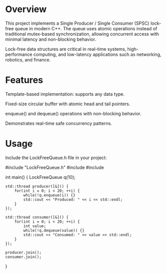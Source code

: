 # Overview

This project implements a Single Producer / Single Consumer (SPSC) lock-free queue in modern C++.
The queue uses atomic operations instead of traditional mutex-based synchronization, allowing concurrent access with minimal latency and non-blocking behavior.

Lock-free data structures are critical in real-time systems, high-performance computing, and low-latency applications such as networking, robotics, and finance.

# Features

Template-based implementation: supports any data type.

Fixed-size circular buffer with atomic head and tail pointers.

enqueue() and dequeue() operations with non-blocking behavior.

Demonstrates real-time safe concurrency patterns.

# Usage

Include the LockFreeQueue.h file in your project:

#include "LockFreeQueue.h"
#include <iostream>
#include <thread>

int main() {
    LockFreeQueue<int> q(10);

    std::thread producer([&]() {
        for(int i = 0; i < 20; ++i) {
            while(!q.enqueue(i)) {}
            std::cout << "Produced: " << i << std::endl;
        }
    });

    std::thread consumer([&]() {
        for(int i = 0; i < 20; ++i) {
            int value;
            while(!q.dequeue(value)) {}
            std::cout << "Consumed: " << value << std::endl;
        }
    });

    producer.join();
    consumer.join();
}
